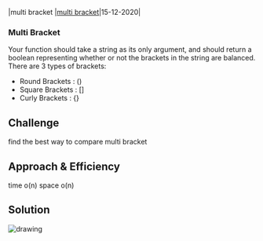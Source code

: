 |multi bracket |[multi bracket](https://github.com/hadeelhhawajreh/data-structures-and-algorithms-c401/pull/15)|15-12-2020|

### Multi Bracket
Your function should take a string as its only argument, and should return a boolean representing whether or not the brackets in the string are balanced. There are 3 types of brackets:

+ Round Brackets : ()
+ Square Brackets : []
+ Curly Brackets : {}

## Challenge
find the best way to compare multi bracket 

## Approach & Efficiency
<!-- What approach did you take? Why? What is the Big O space/time for this approach? -->
time o(n)
space o(n)

## Solution
<!-- Embedded whiteboard image -->
![drawing](../../assets/.png)

